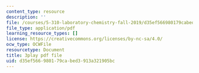 ```yaml
---
content_type: resource
description: ''
file: /courses/5-310-laboratory-chemistry-fall-2019/d35ef566980179cabed3913a321905bc_sV_yiHbMUF8.pdf
file_type: application/pdf
learning_resource_types: []
license: https://creativecommons.org/licenses/by-nc-sa/4.0/
ocw_type: OCWFile
resourcetype: Document
title: 3play pdf file
uid: d35ef566-9801-79ca-bed3-913a321905bc
---
```

